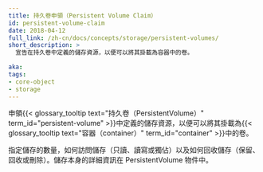 ```yaml
---
title: 持久卷申領（Persistent Volume Claim）
id: persistent-volume-claim
date: 2018-04-12
full_link: /zh-cn/docs/concepts/storage/persistent-volumes/
short_description: >
  宣告在持久卷中定義的儲存資源，以便可以將其掛載為容器中的卷。

aka: 
tags:
- core-object
- storage
---
```


<!--
title: Persistent Volume Claim
id: persistent-volume-claim
date: 2018-04-12
full_link: /docs/concepts/storage/persistent-volumes/
short_description: >
  Claims storage resources defined in a PersistentVolume so that it can be mounted as a volume in a container.

aka: 
tags:
- core-object
- storage
-->

<!--
 Claims storage resources defined in a {{< glossary_tooltip text="PersistentVolume" term_id="persistent-volume" >}} so that it can be mounted as a volume in a {{< glossary_tooltip text="container" term_id="container" >}}.
-->
申領{{< glossary_tooltip text="持久卷（PersistentVolume）" term_id="persistent-volume" >}}中定義的儲存資源，以便可以將其掛載為{{< glossary_tooltip text="容器（container）" term_id="container" >}}中的卷。

<!--more--> 

<!--
Specifies the amount of storage, how the storage will be accessed (read-only, read-write and/or exclusive) and how it is reclaimed (retained, recycled or deleted). Details of the storage itself are described in the PersistentVolume object.
-->
指定儲存的數量，如何訪問儲存（只讀、讀寫或獨佔）以及如何回收儲存（保留、回收或刪除）。儲存本身的詳細資訊在 PersistentVolume 物件中。
